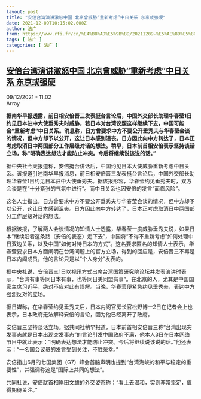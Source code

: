 ```yaml
---
layout: post
title: "安倍台湾演讲激怒中国 北京曾威胁“重新考虑”中日关系 东京或强硬"
date: 2021-12-09T10:15:02.000Z
author: 法广
from: https://www.rfi.fr/cn/%E4%B8%AD%E5%9B%BD/20211209-%E5%AE%89%E5%80%8D%E5%8F%B0%E6%B9%BE%E6%BC%94%E8%AE%B2%E6%BF%80%E6%80%92%E4%B8%AD%E5%9B%BD-%E5%8C%97%E4%BA%AC%E6%9B%BE%E5%A8%81%E8%83%81-%E9%87%8D%E6%96%B0%E8%80%83%E8%99%91-%E4%B8%AD%E6%97%A5%E5%85%B3%E7%B3%BB-%E4%B8%9C%E4%BA%AC%E6%88%96%E5%BC%BA%E7%A1%AC
tags: [ 法广 ]
categories: [ 法广 ]
---
```

<!--1639044902000-->
[安倍台湾演讲激怒中国 北京曾威胁“重新考虑”中日关系 东京或强硬](https://www.rfi.fr/cn/%E4%B8%AD%E5%9B%BD/20211209-%E5%AE%89%E5%80%8D%E5%8F%B0%E6%B9%BE%E6%BC%94%E8%AE%B2%E6%BF%80%E6%80%92%E4%B8%AD%E5%9B%BD-%E5%8C%97%E4%BA%AC%E6%9B%BE%E5%A8%81%E8%83%81-%E9%87%8D%E6%96%B0%E8%80%83%E8%99%91-%E4%B8%AD%E6%97%A5%E5%85%B3%E7%B3%BB-%E4%B8%9C%E4%BA%AC%E6%88%96%E5%BC%BA%E7%A1%AC)
------

<div>
<div>09/12/2021 - 11:02</div>Array<p><strong>                    据南华早报透露，前日相安倍晋三发表挺台言论后，中国外交部长助理华春莹1日约见日本驻中大使垂秀夫时威胁，若日本对台湾议题这样继续下去，中国可能会“重新考虑”中日关系。消息称，日方曾要求中方不要公开垂秀夫与华春莹会谈的情况，但中方却予以公开，这让日本感到沮丧。日方因此向中方转达了，日本正考虑取消日中两国部分工作层级对话的想法。稍早，日本前首相安倍表示坚持谈话立场，称“明确表达想法才能防止冲突。今后将继续说该说的话。”                </strong></p><div >                    <p>据中央社今天报道称，安倍挺台讲话后，中国约见日本大使威胁重新考虑中日关系。该报道引述南华早报消息，前日相安倍晋三发表挺台言论后，中国外交部长助理华春莹1日约见日本驻中大使垂秀夫。据该报形容，华春莹约见垂秀夫时，双方会谈是在“十分紧张的气氛中进行”。而中日关系也因安倍的发言“面临风险”。</p><p>这名人士指出，日方曾要求中方不要公开垂秀夫与华春莹会谈的情况，但中方却予以公开，这让日本感到沮丧。日方因此向中方转达了，日本正考虑取消日中两国部分工作层级对话的想法。</p><p>根据该报，了解两人会谈情况的知情人士透露，华春莹一度威胁垂秀夫说，如果日本“继续沿着这条路（安倍的表态）走下去”，中国将“不得不重新考虑”如何处理中日双边关系，以及中国“如何对待日本的方式”。这名要求匿名的知情人士表示，华春莹要求日本方面阐明在台湾问题上的官方立场，得到的回应是，安倍晋三不再是日本内阁成员，他的言论只是以“个人身分”发表的。</p><p>据中央社说，安倍晋三1日以视讯方式出席台湾国策研究院论坛并发表演讲时表示，“台湾有事等同日本有事，也等同日美同盟有事”。在北京的人，尤其是中国国家主席习近平，绝对不应对此有误解。当晚，华春莹便紧急约见垂秀夫，表达中方强烈反对的立场。</p><p>据日媒称，在华春莹约见垂秀夫后，日本内阁官房长官松野博一2日在记者会上也表示，日本政府无法解释安倍的言论，因为他已经离开了政府。</p><p>安倍晋三坚持谈话立场。据共同社稍早报道，日本前首相安倍晋三称“台湾出现突发事态就是日本出现突发事态”的言论引发中国政府不满，他本人3日在日本网络节目中就此表示：“明确表达想法才能防止冲突。今后将继续说该说的话。”他还表示：“一名国会议员的发言受到关注，不胜荣幸。”</p><p>安倍指出6月的七国集团（G7）峰会首脑声明也提到“台湾海峡的和平与稳定的重要性”，并强调称这是“国际上共同的想法”。</p><p>共同社说，安倍就首相岸田文雄的外交姿态称：“看上去温和，实则非常坚定，值得期待关注。”</p>                                            <div data-selfpromo-newsletter>    </div>    <div data-selfpromo-app>    </div>                </div>
</div>
